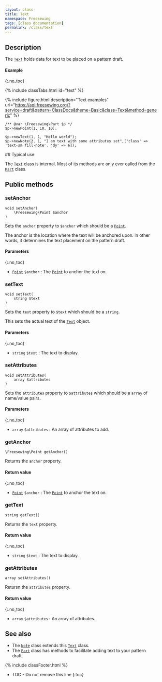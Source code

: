 ```yaml
---
layout: class
title: Text
namespace: Freesewing
tags: [class documentation]
permalink: /class/text
---
```

## Description 

The [`Text`](text) holds data for text to be placed on a pattern draft.

#### Example
{:.no_toc}

{% include classTabs.html
    id="text" 
%}

<div class="tab-content">
<div role="tabpanel" class="tab-pane active" id="text-result">

{% include figure.html 
    description="Text examples"
    url="https://api.freesewing.org/?service=draft&pattern=ClassDocs&theme=Basic&class=Text&method=generic"
%}

</div>
<div role="tabpanel" class="tab-pane" id="text-code" markdown="1">

```php?start_inline=1
/** @var \Freesewing\Part $p */
$p->newPoint(1, 10, 10);

$p->newText(1, 1, "Hello world");
$p->newNote(2, 1, "I am text with some attributes set",['class' => 'text-sm fill-note', 'dy' => 6]);
```

</div>
</div>
## Typical use

The [`Text`](text) class is internal. Most of its methods are only
ever called from the [`Part`](part) class. 

## Public methods

### setAnchor

```php?start_inline=1
void setAnchor( 
    \Freesewing\Point $anchor 
)
```
Sets the `anchor` property to `$anchor` which should be a [`Point`](point).

The anchor is the location where the text will be anchored upon. 
In other words, it determines the text placement on the pattern draft.

#### Parameters
{:.no_toc}

- [`Point`](point) `$anchor` : The [`Point`](point) to anchor the text on.

### setText

```php?start_inline=1
void setText( 
    string $text 
)
```
Sets the `text` property to `$text` which should be a `string`.

This sets the actual text of the [`Text`](text) object.

#### Parameters
{:.no_toc}

- `string` `$text` : The text to display.

### setAttributes

```php?start_inline=1
void setAttributes( 
    array $attributes 
)
```
Sets the `attributes` property to `$attributes` which should be a `array`
of name/value pairs.

#### Parameters
{:.no_toc}

- `array` `$attributes` : An array of attributes to add.

### getAnchor

```php?start_inline=1
\Freesewing\Point getAnchor()
```
Returns the `anchor` property.

#### Return value
{:.no_toc}

- [`Point`](point) `$anchor` : The [`Point`](point) to anchor the text on.

### getText

```php?start_inline=1
string getText()
```
Returns the `text` property.

#### Return value
{:.no_toc}

- `string` `$text` : The text to display.

### getAttributes

```php?start_inline=1
array setAttributes()
```
Retursn the `attributes` property.

#### Return value
{:.no_toc}

- `array` `$attributes` : An array of attributes.

## See also

- The [`Note`](note) class extends this [`Text`](text) class.
- The [`Part`](part) class has methods to facilitate adding text to your pattern draft.

{% include classFooter.html %}
* TOC - Do not remove this line
{:toc}

